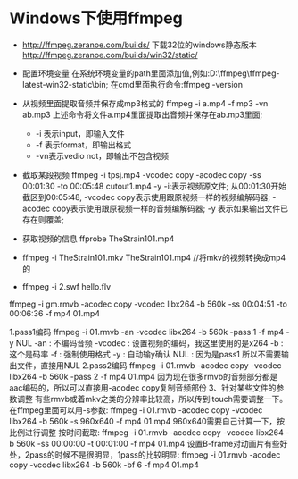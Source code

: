 ﻿# Windows下使用ffmpeg
* http://ffmpeg.zeranoe.com/builds/
  下载32位的windows静态版本
  http://ffmpeg.zeranoe.com/builds/win32/static/

* 配置环境变量
在系统环境变量的path里面添加值,例如:D:\ffmpeg\ffmpeg-latest-win32-static\bin;
在cmd里面执行命令:ffmpeg -version

* 从视频里面提取音频并保存成mp3格式的
ffmpeg -i a.mp4 -f mp3 -vn ab.mp3
上述命令将文件a.mp4里面提取出音频并保存在ab.mp3里面;
	* -i 表示input，即输入文件
	* -f 表示format，即输出格式
	* -vn表示vedio not，即输出不包含视频

* 截取某段视频 
ffmpeg  -i tpsj.mp4 -vcodec copy -acodec copy -ss 00:01:30 -to 00:05:48 cutout1.mp4 -y
-i:表示视频源文件;
从00:01:30开始截区到00:05:48,
-vcodec copy表示使用跟原视频一样的视频编解码器;
-acodec copy表示使用跟原视频一样的音频编解码器;
-y 表示如果输出文件已存在则覆盖;

* 获取视频的信息
  ffprobe TheStrain101.mp4
* ffmpeg -i TheStrain101.mkv TheStrain101.mp4 //将mkv的视频转换成mp4的
* ffmpeg -i 2.swf hello.flv


ffmpeg -i gm.rmvb -acodec copy -vcodec libx264 -b 560k -ss 00:04:51 -to  00:06:36 -f mp4 01.mp4


1.pass1编码
ffmpeg -i 01.rmvb -an -vcodec libx264 -b 560k -pass 1 -f mp4 -y NUL
-an : 不编码音频
-vcodec : 设置视频的编码，我这里使用的是x264
-b : 这个是码率
-f : 强制使用格式
-y : 自动输y确认
NUL : 因为是pass1 所以不需要输出文件，直接用NUL
2.pass2编码
ffmpeg -i 01.rmvb -acodec copy -vcodec libx264 -b 560k -pass 2 -f mp4 01.mp4
因为现在很多rmvb的音频部分都是aac编码的，所以可以直接用-acodec copy复制音频部份
3、针对某些文件的参数调整
有些rmvb或着mkv之类的分辨率比较高，所以传到itouch需要调整一下。在ffmpeg里面可以用-s参数:
ffmpeg -i 01.rmvb -acodec copy -vcodec libx264 -b 560k -s 960x640 -f mp4 01.mp4
960x640需要自己计算一下，按比例进行调整
按时间截取:
ffmpeg -i 01.rmvb -acodec copy -vcodec libx264 -b 560k -ss 00:00:00 -t 00:01:00 -f mp4 01.mp4
设置B-frame对动画片有些好处，2pass的时候不是很明显，1pass的比较明显:
ffmpeg -i 01.rmvb -acodec copy -vcodec libx264 -b 560k -bf 6 -f mp4 01.mp4









